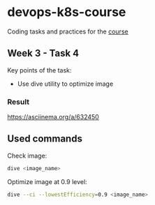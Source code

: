 # devops-k8s-course

Coding tasks and practices for the [course](https://prometheus.org.ua/prometheus-plus/devops_and_kubernetes/)

## Week 3 - Task 4

Key points of the task:
- Use dive utility to optimize image

### Result

https://asciinema.org/a/632450

## Used commands

Check image:

```sh
dive <image_name>
```

Optimize image at 0.9 level:

```sh
dive --ci --lowestEfficiency=0.9 <image_name>
```
